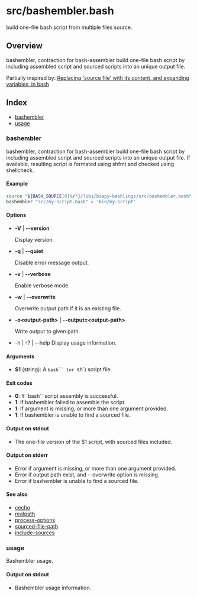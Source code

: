 # src/bashembler.bash

build one-file bash script from multiple files source.

## Overview

bashembler, contraction for bash-assembler build one-file bash script
by including assembled script and sourced scripts into an unique output
file.

Partially inspired by:
[Replacing 'source file' with its content, and expanding variables, in bash](https://stackoverflow.com/questions/37531927/replacing-source-file-with-its-content-and-expanding-variables-in-bash)

## Index

* [bashembler](#bashembler)
* [usage](#usage)

### bashembler

bashembler, contraction for bash-assembler build one-file bash script
by including assembled script and sourced scripts into an unique output
file.
If available, resulting script is formated using shfmt
and checked using shellcheck.

#### Example

```bash
source "${BASH_SOURCE[0]%/*}/libs/biapy-bashlings/src/bashembler.bash"
bashembler "src/my-script.bash" > 'bin/my-script'
```

#### Options

* **-V** | **--version**

  Display version.

* **-q** | **--quiet**

  Disable error message output.

* **-v** | **--verbose**

  Enable verbose mode.

* **-w** | **--overwrite**

  Overwrite output path if it is an existing file.

* **-o\<output-path\>** | **--output=\<output-path\>**

  Write output to given path.

* -h | -? | --help Display usage information.

#### Arguments

* **$1** (string): A `bash`` (or `sh`) script file.

#### Exit codes

* **0**: If `bash`` script assembly is successful.
* **1**: If bashembler failed to assemble the script.
* **1**: If argument is missing, or more than one argument provided.
* **1**: If bashembler is unable to find a sourced file.

#### Output on stdout

* The one-file version of the $1 script, with sourced files included.

#### Output on stderr

* Error if argument is missing, or more than one argument provided.
* Error if output path exist, and --overwrite option is missing.
* Error if bashembler is unable to find a sourced file.

#### See also

* [cecho](#cecho)
* [realpath](#realpath)
* [process-options](#process-options)
* [sourced-file-path](#sourced-file-path)
* [include-sources](#include-sources)

### usage

Bashembler usage.

#### Output on stdout

* Bashembler usage information.

